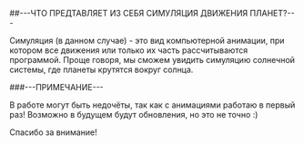 ##---ЧТО ПРЕДТАВЛЯЕТ ИЗ СЕБЯ СИМУЛЯЦИЯ ДВИЖЕНИЯ ПЛАНЕТ?---

Симуляция (в данном случае) -  это вид компьютерной анимации, при котором все движения или только их часть рассчитываются программой.
Проще говоря, мы сможем увидить симуляцию солнечной системы, где планеты крутятся вокруг солнца.

###---ПРИМЕЧАНИЕ---

В работе могут быть недочёты, так как с анимациями работаю в первый раз! Возможно в будущем будут обновления, но это не точно :)

Спасибо за внимание!
